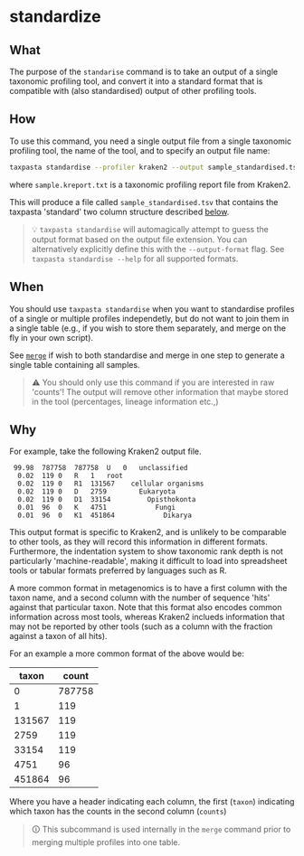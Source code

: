 # standardize

## What

The purpose of the `standarise` command is to take an output of a single taxonomic profiling tool, and convert it into a standard format that is compatible with (also standardised) output of other profiling tools.

## How

To use this command, you need a single output file from a single taxonomic profiling tool, the name of the tool, and to specify an output file name:

```bash
taxpasta standardise --profiler kraken2 --output sample_standardised.tsv sample.kreport.txt
```

where `sample.kreport.txt` is a taxonomic profiling report file from Kraken2.

This will produce a file called `sample_standardised.tsv` that contains the taxpasta 'standard' two column structure described [below](#why).

> 💡 `taxpasta standardise` will automagically attempt to guess the output format based on the output file extension. You can alternatively explicitly define this with the `--output-format` flag. See `taxpasta standardise --help` for all supported formats.

## When

You should use `taxpasta standardise` when you want to standardise profiles of a single or multiple profiles independetly, but do not want to join them in a single table (e.g., if you wish to store them separately, and merge on the fly in your own script).

See [`merge`](merge.md) if wish to both standardise and merge in one step to generate a single table containing all samples.

> ⚠️ You should only use this command if you are interested in raw 'counts'! The output will remove other information that maybe stored in the tool (percentages, lineage information etc.,)

## Why

For example, take the following Kraken2 output file.

```text
 99.98	787758	787758	U	0	unclassified
  0.02	119	0	R	1	root
  0.02	119	0	R1	131567	  cellular organisms
  0.02	119	0	D	2759	    Eukaryota
  0.02	119	0	D1	33154	      Opisthokonta
  0.01	96	0	K	4751	        Fungi
  0.01	96	0	K1	451864	          Dikarya
```

This output format is specific to Kraken2, and is unlikely to be comparable to other tools, as they will record this information in different formats. Furthermore, the indentation system to show taxonomic rank depth is not particularly 'machine-readable', making it difficult to load into spreadsheet tools or tabular formats preferred by languages such as R.

A more common format in metagenomics is to have a first column with the taxon name, and a second column with the number of sequence 'hits' against that particular taxon. Note that this format also encodes common information across most tools, whereas Kraken2 inclueds information that may not be reported by other tools (such as a column with the fraction against a taxon of all hits).

For an example a more common format of the above would be:

| taxon  | count  |
| ------ | ------ |
| 0      | 787758 |
| 1      | 119    |
| 131567 | 119    |
| 2759   | 119    |
| 33154  | 119    |
| 4751   | 96     |
| 451864 | 96     |

Where you have a header indicating each column, the first (`taxon`) indicating which taxon has the counts in the second column (`counts`)

> 🛈 This subcommand is used internally in the `merge` command prior to merging multiple profiles into one table.

